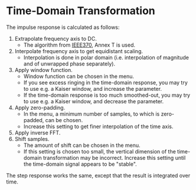 Time-Domain Transformation
==========================

The impulse response is calculated as follows:

1. Extrapolate frequency axis to DC.
    - The algorithm from [IEEE370](https://standards.ieee.org/ieee/370/6165/), Annex T is used.
2. Interpolate frequency axis to get equidistant scaling.
    - Interpolation is done in polar domain (i.e. interpolation of magnitude and of unwrapped phase separately).
3. Apply window function.
    - Window function can be chosen in the menu.
    - If you see excess ringing in the time-domain response, you may try to use e.g. a Kaiser window, and increase the parameter.
    - If the time-domain response is too much smoothed-out, you may try to use e.g. a Kaiser window, and decrease the parameter.
4. Apply zero-padding.
    - In the menu, a minimum number of samples, to which is zero-padded, can be chosen.
    - Increase this setting to get finer interpolation of the time axis.
5. Apply inverse FFT.
6. Shift samples.
    - The amount of shift can be chosen in the menu.
    - If this setting is chosen too small, the vertical dimension of the time-domain transformation may be incorrect. Increase this setting until the time-domain signal appears to be "stable".

The step response works the same, except that the result is integrated over time.
